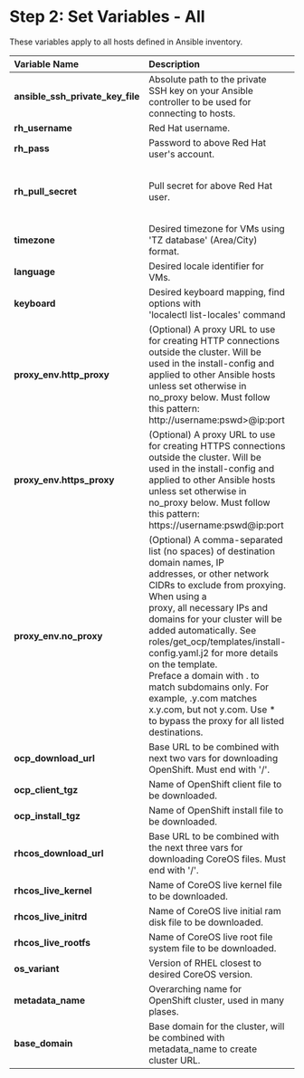 # Step 2: Set Variables - All
These variables apply to all hosts defined in Ansible inventory.

**Variable Name** | **Description** | **Example**
:--- | :--- | :---
**ansible_ssh_private_key_file** | Absolute path to the private SSH key on your Ansible controller to be used for connecting to hosts. | /home/user/.ssh/id_rsa
**rh_username** | Red Hat username. | redhat.user
**rh_pass** | Password to above Red Hat user's account. | rEdHatPa$s!
**rh_pull_secret** | Pull secret for above Red Hat user. | {"auths":{"cloud.openshift<br />.com":{"auth":"b3Blb<br />...<br />4yQQ==","email":"redhat.<br />user@gmail.com"}}}
**timezone** | Desired timezone for VMs using 'TZ database' (Area/City) format. | America/New_York
**language** | Desired locale identifier for VMs. | en_US.UTF-8
**keyboard** | Desired keyboard mapping, find options with <br />'localectl list-locales' command | us
**proxy_env.http_proxy** | (Optional) A proxy URL to use for creating HTTP connections outside the cluster. Will be<br /> used in the install-config and applied to other Ansible hosts unless set otherwise in<br /> no_proxy below. Must follow this pattern: http://username:pswd>@ip:port | http://ocp-admin:Pa$sw0rd@9.72.10.1:80
**proxy_env.https_proxy** | (Optional) A proxy URL to use for creating HTTPS connections outside the cluster. Will be<br /> used in the install-config and applied to other Ansible hosts unless set otherwise in<br /> no_proxy below. Must follow this pattern: https://username:pswd@ip:port | https://ocp-admin:Pa$sw0rd@9.72.10.1:80
**proxy_env.no_proxy** | (Optional) A comma-separated list (no spaces) of destination domain names, IP<br /> addresses, or other network CIDRs to exclude from proxying. When using a<br /> proxy, all necessary IPs and domains for your cluster will be added automatically. See<br /> roles/get_ocp/templates/install-config.yaml.j2 for more details on the template. <br />Preface a domain with . to match subdomains only. For example, .y.com matches<br /> x.y.com, but not y.com. Use * to bypass the proxy for all listed destinations. | example.com,192.168.10.1
**ocp_download_url** | Base URL to be combined with next two vars for downloading OpenShift. Must end with '/'. | https://mirror.openshift.com/pub/openshift-v4/multi/clients/ocp/4.13.1/s390x/
**ocp_client_tgz** | Name of OpenShift client file to be downloaded. | openshift-client-linux.tar.gz
**ocp_install_tgz** | Name of OpenShift install file to be downloaded. | openshift-install-linux.tar.gz
**rhcos_download_url** | Base URL to be combined with the next three vars for downloading CoreOS files. Must end with '/'. | https://mirror.openshift.com/pub/openshift-v4/s390x/dependencies/rhcos/4.12/4.12.3/
**rhcos_live_kernel** | Name of CoreOS live kernel file to be downloaded. | rhcos-4.12.3-s390x-live-kernel-s390x
**rhcos_live_initrd** | Name of CoreOS live initial ram disk file to be downloaded. | rhcos-4.12.3-s390x-live-initramfs.s390x.img
**rhcos_live_rootfs** | Name of CoreOS live root file system file to be downloaded. | rhcos-4.12.3-s390x-live-rootfs.s390x.img
**os_variant** | Version of RHEL closest to desired CoreOS version. | rhel8.6
**metadata_name** | Overarching name for OpenShift cluster, used in many plases. | ocp_na_east
**base_domain** | Base domain for the cluster, will be combined with metadata_name to create cluster URL. | ihost.com